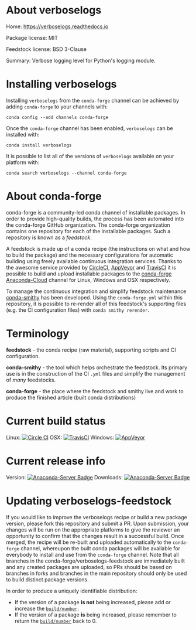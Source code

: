 About verboselogs
=================

Home: https://verboselogs.readthedocs.io

Package license: MIT

Feedstock license: BSD 3-Clause

Summary: Verbose logging level for Python's logging module.



Installing verboselogs
======================

Installing `verboselogs` from the `conda-forge` channel can be achieved by adding `conda-forge` to your channels with:

```
conda config --add channels conda-forge
```

Once the `conda-forge` channel has been enabled, `verboselogs` can be installed with:

```
conda install verboselogs
```

It is possible to list all of the versions of `verboselogs` available on your platform with:

```
conda search verboselogs --channel conda-forge
```



About conda-forge
=================

conda-forge is a community-led conda channel of installable packages.
In order to provide high-quality builds, the process has been automated into the
conda-forge GitHub organization. The conda-forge organization contains one repository
for each of the installable packages. Such a repository is known as a *feedstock*.

A feedstock is made up of a conda recipe (the instructions on what and how to build
the package) and the necessary configurations for automatic building using freely
available continuous integration services. Thanks to the awesome service provided by
[CircleCI](https://circleci.com/), [AppVeyor](http://www.appveyor.com/)
and [TravisCI](https://travis-ci.org/) it is possible to build and upload installable
packages to the [conda-forge](https://anaconda.org/conda-forge)
[Anaconda-Cloud](http://docs.anaconda.org/) channel for Linux, Windows and OSX respectively.

To manage the continuous integration and simplify feedstock maintenance
[conda-smithy](http://github.com/conda-forge/conda-smithy) has been developed.
Using the ``conda-forge.yml`` within this repository, it is possible to re-render all of
this feedstock's supporting files (e.g. the CI configuration files) with ``conda smithy rerender``.


Terminology
===========

**feedstock** - the conda recipe (raw material), supporting scripts and CI configuration.

**conda-smithy** - the tool which helps orchestrate the feedstock.
                   Its primary use is in the construction of the CI ``.yml`` files
                   and simplify the management of *many* feedstocks.

**conda-forge** - the place where the feedstock and smithy live and work to
                  produce the finished article (built conda distributions)

Current build status
====================

Linux: [![Circle CI](https://circleci.com/gh/conda-forge/verboselogs-feedstock.svg?style=shield)](https://circleci.com/gh/conda-forge/verboselogs-feedstock)
OSX: [![TravisCI](https://travis-ci.org/conda-forge/verboselogs-feedstock.svg?branch=master)](https://travis-ci.org/conda-forge/verboselogs-feedstock)
Windows: [![AppVeyor](https://ci.appveyor.com/api/projects/status/github/conda-forge/verboselogs-feedstock?svg=True)](https://ci.appveyor.com/project/conda-forge/verboselogs-feedstock/branch/master)

Current release info
====================
Version: [![Anaconda-Server Badge](https://anaconda.org/conda-forge/verboselogs/badges/version.svg)](https://anaconda.org/conda-forge/verboselogs)
Downloads: [![Anaconda-Server Badge](https://anaconda.org/conda-forge/verboselogs/badges/downloads.svg)](https://anaconda.org/conda-forge/verboselogs)


Updating verboselogs-feedstock
==============================

If you would like to improve the verboselogs recipe or build a new
package version, please fork this repository and submit a PR. Upon submission,
your changes will be run on the appropriate platforms to give the reviewer an
opportunity to confirm that the changes result in a successful build. Once
merged, the recipe will be re-built and uploaded automatically to the
`conda-forge` channel, whereupon the built conda packages will be available for
everybody to install and use from the `conda-forge` channel.
Note that all branches in the conda-forge/verboselogs-feedstock are
immediately built and any created packages are uploaded, so PRs should be based
on branches in forks and branches in the main repository should only be used to
build distinct package versions.

In order to produce a uniquely identifiable distribution:
 * If the version of a package **is not** being increased, please add or increase
   the [``build/number``](http://conda.pydata.org/docs/building/meta-yaml.html#build-number-and-string).
 * If the version of a package **is** being increased, please remember to return
   the [``build/number``](http://conda.pydata.org/docs/building/meta-yaml.html#build-number-and-string)
   back to 0.
